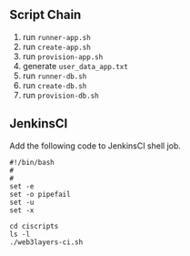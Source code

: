 ## Script Chain

1. run `runner-app.sh`
  1. run `create-app.sh`
  2. run `provision-app.sh`
  3. generate `user_data_app.txt`
2. run `runner-db.sh`
  1. run `create-db.sh`
  2. run `provision-db.sh`

## JenkinsCI

Add the following code to JenkinsCI shell job.

```
#!/bin/bash
#
#
set -e
set -o pipefail
set -u
set -x

cd ciscripts
ls -l
./web3layers-ci.sh
```
